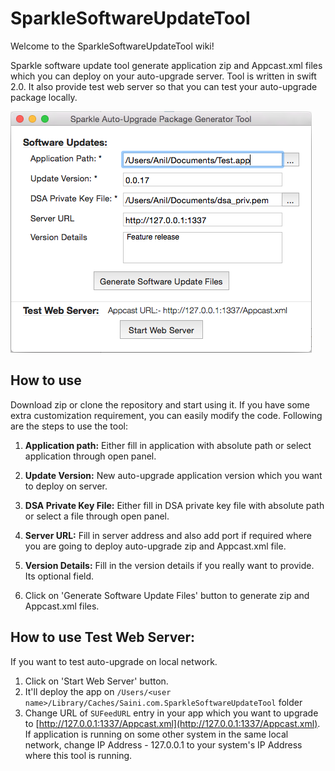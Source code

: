 # SparkleSoftwareUpdateTool
Welcome to the SparkleSoftwareUpdateTool wiki!

Sparkle software update tool generate application zip and Appcast.xml files which you can deploy on your auto-upgrade server. Tool is written in swift 2.0. It also provide test web server so that you can test your auto-upgrade package locally.

![Sparkle Software Update Tool screen shot](https://github.com/sainianil/SparkleSoftwareUpdateTool/blob/master/AutoUpgradeSoftwareTool.png)

## How to use
Download zip or clone the repository and start using it. If you have some extra customization requirement, you can easily modify the code. Following are the steps to use the tool:

1. **Application path:**
Either fill in application with absolute path or select application through open panel.

2. **Update Version:**
New auto-upgrade application version which you want to deploy on server.

3. **DSA Private Key File:**
Either fill in DSA private key file with absolute path or select a file through open panel.

4. **Server URL:**
Fill in server address and also add port if required where you are going to deploy auto-upgrade zip and Appcast.xml file.

5. **Version Details:**
Fill in the version details if you really want to provide. Its optional field.

6. Click on 'Generate Software Update Files' button to generate zip and Appcast.xml files.

## How to use Test Web Server:
If you want to test auto-upgrade on local network. 

1. Click on 'Start Web Server' button.
2. It'll deploy the app on `/Users/<user name>/Library/Caches/Saini.com.SparkleSoftwareUpdateTool` folder
3. Change URL of `SUFeedURL` entry in your app which you want to upgrade to [http://127.0.0.1:1337/Appcast.xml](http://127.0.0.1:1337/Appcast.xml). If application is running on some other system in the same local network, change IP Address - 127.0.0.1  to your system's IP Address where this tool is running.
